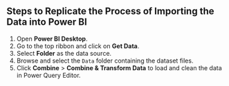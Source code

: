 ## Steps to Replicate the Process of Importing the Data into Power BI

1. Open **Power BI Desktop**.
2. Go to the top ribbon and click on **Get Data**.
3. Select **Folder** as the data source.
4. Browse and select the `Data` folder containing the dataset files.
5. Click **Combine** > **Combine & Transform Data** to load and clean the data in Power Query Editor.
